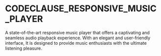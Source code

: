 # CODECLAUSE_RESPONSIVE_MUSIC_PLAYER
A state-of-the-art responsive music player that offers a captivating and seamless audio playback experience. With an elegant and user-friendly interface, It is designed to provide music enthusiasts with the ultimate listening pleasure.
